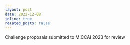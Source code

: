 ```yaml
---
layout: post
date: 2022-12-08
inline: true
related_posts: false
---
```


Challenge proposals submitted to MICCAI 2023 for review
